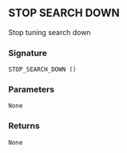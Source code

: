 ## STOP SEARCH DOWN

Stop tuning search down


### Signature

`STOP_SEARCH_DOWN ()`


### Parameters

`None`


### Returns

`None`
